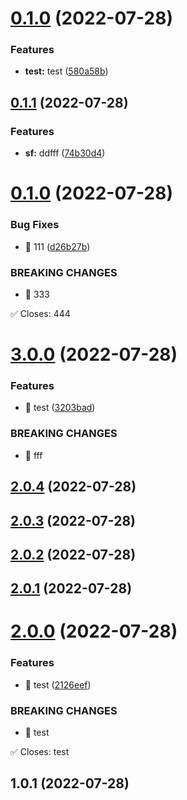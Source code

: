 # [0.1.0](https://github.com/china-Zzzz/changelog/compare/v0.1.1...v0.1.0) (2022-07-28)


### Features

* **test:** test ([580a58b](https://github.com/china-Zzzz/changelog/commit/580a58b57546d499771206e6d66ce21f857c8afb))



## [0.1.1](https://github.com/china-Zzzz/changelog/compare/v0.1.0...v0.1.1) (2022-07-28)


### Features

* **sf:** ddfff ([74b30d4](https://github.com/china-Zzzz/changelog/commit/74b30d4dc75ded44324994936132641b1a9442c3))



# [0.1.0](https://github.com/china-Zzzz/changelog/compare/v3.0.0...v0.1.0) (2022-07-28)


### Bug Fixes

* 🐛 111 ([d26b27b](https://github.com/china-Zzzz/changelog/commit/d26b27b630e233d3f2c200e87b93d3b84744c02c))


### BREAKING CHANGES

* 🧨 333

✅ Closes: 444



# [3.0.0](https://github.com/china-Zzzz/changelog/compare/v2.0.4...v3.0.0) (2022-07-28)


### Features

* 🎸 test ([3203bad](https://github.com/china-Zzzz/changelog/commit/3203bad653fd00899d7cb3e38692c12d8b5a4fe2))


### BREAKING CHANGES

* 🧨 fff



## [2.0.4](https://github.com/china-Zzzz/changelog/compare/v2.0.3...v2.0.4) (2022-07-28)



## [2.0.3](https://github.com/china-Zzzz/changelog/compare/v2.0.2...v2.0.3) (2022-07-28)



## [2.0.2](https://github.com/china-Zzzz/changelog/compare/v2.0.1...v2.0.2) (2022-07-28)



## [2.0.1](https://github.com/china-Zzzz/changelog/compare/v2.0.0...v2.0.1) (2022-07-28)



# [2.0.0](https://github.com/china-Zzzz/changelog/compare/v1.0.1...v2.0.0) (2022-07-28)


### Features

* 🎸 test ([2126eef](https://github.com/china-Zzzz/changelog/commit/2126eefc6a3ce9dffb58a284f344b388d303ed82))


### BREAKING CHANGES

* 🧨 test

✅ Closes: test



## 1.0.1 (2022-07-28)




